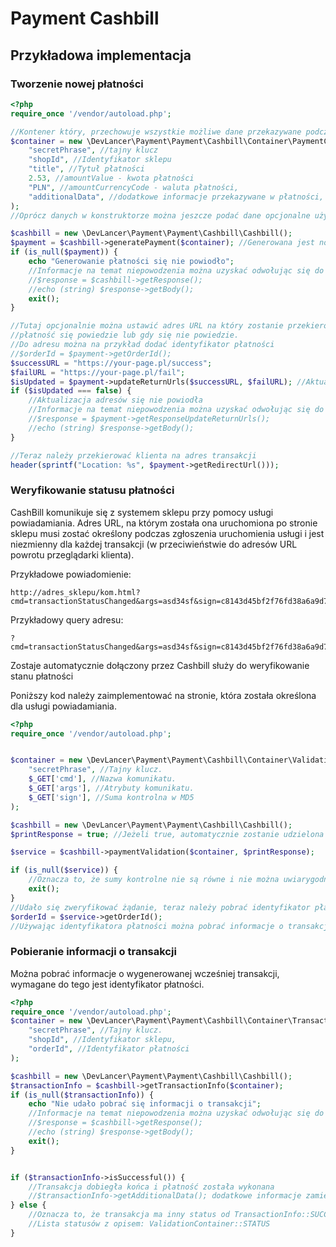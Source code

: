 # Payment Cashbill

## Przykładowa implementacja

### Tworzenie nowej płatności

```php
<?php
require_once '/vendor/autoload.php';

//Kontener który, przechowuje wszystkie możliwe dane przekazywane podczas płatności
$container = new \DevLancer\Payment\Payment\Cashbill\Container\PaymentContainer(
    "secretPhrase", //tajny klucz
    "shopId", //Identyfikator sklepu
    "title", //Tytuł płatności
    2.53, //amountValue - kwota płatności
    "PLN", //amountCurrencyCode - waluta płatności,
    "additionalData", //dodatkowe informacje przekazywane w płatności, można je potem pobrać
);
//Oprócz danych w konstruktorze można jeszcze podać dane opcjonalne używając settera

$cashbill = new \DevLancer\Payment\Payment\Cashbill\Cashbill();
$payment = $cashbill->generatePayment($container); //Generowana jest nowa płatność
if (is_null($payment)) {
    echo "Generowanie płatności się nie powiodło";
    //Informacje na temat niepowodzenia można uzyskać odwołując się do metody:
    //$response = $cashbill->getResponse();
    //echo (string) $response->getBody(); 
    exit();
}

//Tutaj opcjonalnie można ustawić adres URL na który zostanie przekierowany klient gdy
//płatność się powiedzie lub gdy się nie powiedzie.
//Do adresu można na przykład dodać identyfikator płatności
//$orderId = $payment->getOrderId();
$successURL = "https://your-page.pl/success";
$failURL = "https://your-page.pl/fail";
$isUpdated = $payment->updateReturnUrls($successURL, $failURL); //Aktualizacja URL
if ($isUpdated === false) {
    //Aktualizacja adresów się nie powiodła
    //Informacje na temat niepowodzenia można uzyskać odwołując się do metody:
    //$response = $payment->getResponseUpdateReturnUrls();
    //echo (string) $response->getBody(); 
}

//Teraz należy przekierować klienta na adres transakcji
header(sprintf("Location: %s", $payment->getRedirectUrl()));
```

### Weryfikowanie statusu płatności

CashBill komunikuje się z systemem sklepu przy pomocy usługi powiadamiania.
Adres URL, na którym została ona uruchomiona po stronie sklepu musi zostać określony podczas zgłoszenia
uruchomienia usługi i jest niezmienny dla każdej transakcji (w przeciwieństwie do adresów URL
powrotu przeglądarki klienta).

Przykładowe powiadomienie:

```
http://adres_sklepu/kom.html?cmd=transactionStatusChanged&args=asd34sf&sign=c8143d45bf2f76fd38a6a9d77feb1a79
```

Przykładowy query adresu:

```
?cmd=transactionStatusChanged&args=asd34sf&sign=c8143d45bf2f76fd38a6a9d77feb1a79
```

Zostaje automatycznie dołączony przez Cashbill służy do weryfikowanie stanu płatności

Poniższy kod należy zaimplementować na stronie, która została określona dla usługi powiadamiania.

```php
<?php
require_once '/vendor/autoload.php';


$container = new \DevLancer\Payment\Payment\Cashbill\Container\ValidationContainer(
    "secretPhrase", //Tajny klucz.
    $_GET['cmd'], //Nazwa komunikatu.
    $_GET['args'], //Atrybuty komunikatu.
    $_GET['sign'], //Suma kontrolna w MD5
);

$cashbill = new \DevLancer\Payment\Payment\Cashbill\Cashbill();
$printResponse = true; //Jeżeli true, automatycznie zostanie udzielona odpowiedź dla cashbill tzn. "OK"

$service = $cashbill->paymentValidation($container, $printResponse);

if (is_null($service)) {
    //Oznacza to, że sumy kontrolne nie są równe i nie można uwiarygodnić żądania
    exit();
}
//Udało się zweryfikować żądanie, teraz należy pobrać identyfikator płatności:
$orderId = $service->getOrderId();
//Używając identyfikatora płatności można pobrać informacje o transakcji i sprawdzić jej status
```

### Pobieranie informacji o transakcji

Można pobrać informacje o wygenerowanej wcześniej transakcji,
wymagane do tego jest identyfikator płatności.

```php
<?php
require_once '/vendor/autoload.php';
$container = new \DevLancer\Payment\Payment\Cashbill\Container\TransactionInfoContainer(
    "secretPhrase", //Tajny klucz.
    "shopId", //Identyfikator sklepu,
    "orderId", //Identyfikator płatności
);

$cashbill = new \DevLancer\Payment\Payment\Cashbill\Cashbill();
$transactionInfo = $cashbill->getTransactionInfo($container);
if (is_null($transactionInfo)) {
    echo "Nie udało pobrać się informacji o transakcji";
    //Informacje na temat niepowodzenia można uzyskać odwołując się do metody:
    //$response = $cashbill->getResponse();
    //echo (string) $response->getBody(); 
    exit();
}


if ($transactionInfo->isSuccessful()) {
    //Transakcja dobiegła końca i płatność została wykonana
    //$transactionInfo->getAdditionalData(); dodatkowe informacje zamieszczone w transakcji podczas jej generowania
} else {
    //Oznacza to, że transakcja ma inny status od TransactionInfo::SUCCESS_STATUS
    //Lista statusów z opisem: ValidationContainer::STATUS
}
 ```